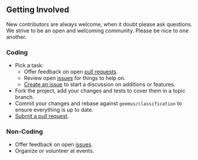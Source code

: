 ## Getting Involved

New contributors are always welcome, when it doubt please ask questions. We strive to be an open and welcoming community. Please be nice to one another.

### Coding

* Pick a task:
  * Offer feedback on open [pull requests](https://github.com/geemus/classification/pulls).
  * Review open [issues](https://github.com/geemus/classification/issues) for things to help on.
  * [Create an issue](https://github.com/geemus/classification/issues/new) to start a discussion on additions or features.
* Fork the project, add your changes and tests to cover them in a topic branch.
* Commit your changes and rebase against `geemus/classification` to ensure everything is up to date.
* [Submit a pull request](https://github.com/geemus/classification/compare/).

### Non-Coding

* Offer feedback on open [issues](https://github.com/geemus/classification/issues).
* Organize or volunteer at events.
